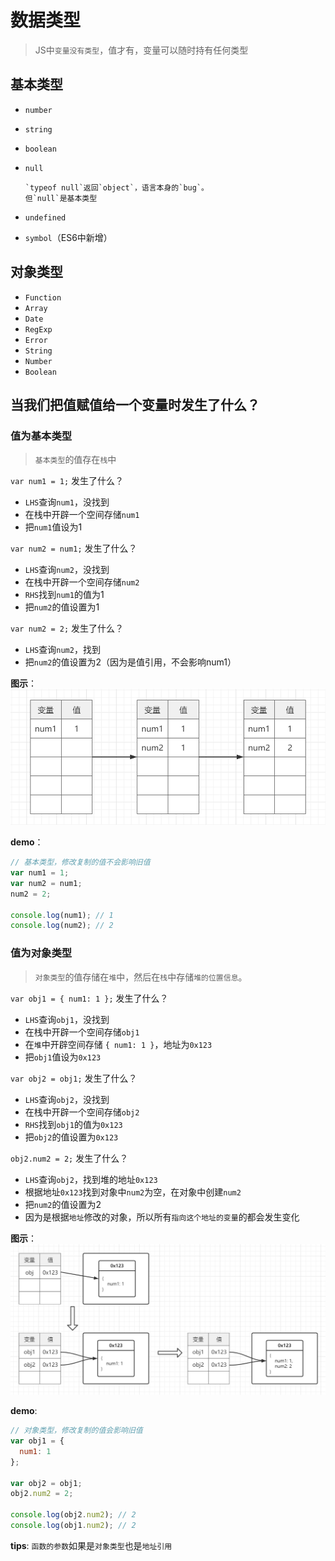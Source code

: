 # 数据类型
> JS中`变量没有类型`，值才有，变量可以随时持有任何类型

## 基本类型

+ `number`
+ `string`
+ `boolean`
+ `null`
  
      `typeof null`返回`object`，语言本身的`bug`。
      但`null`是基本类型
+ `undefined`
+ `symbol`（ES6中新增）


## 对象类型

+ `Function`
+ `Array`
+ `Date`
+ `RegExp`
+ `Error`
+ `String`
+ `Number`
+ `Boolean`


## 当我们把值赋值给一个变量时发生了什么？

### 值为基本类型
> `基本类型`的值存在`栈`中

`var num1 = 1;` 发生了什么？  
+ `LHS`查询`num1`，没找到
+ 在栈中开辟一个空间存储`num1`
+ 把`num1`值设为1

`var num2 = num1;` 发生了什么？
+ `LHS`查询`num2`，没找到
+ 在栈中开辟一个空间存储`num2`
+ `RHS`找到`num1`的值为1
+ 把`num2`的值设置为1

`var num2 = 2;` 发生了什么？
+ `LHS`查询`num2`，找到
+ 把`num2`的值设置为2（因为是值引用，不会影响num1）

**图示**：  
![图示](./../assets/imgs/简单值存储.png)  

**demo**：
```javascript
// 基本类型，修改复制的值不会影响旧值
var num1 = 1;
var num2 = num1;
num2 = 2;

console.log(num1); // 1
console.log(num2); // 2
```

### 值为对象类型
> `对象类型`的值存储在`堆`中，然后在`栈`中存储`堆的位置信息`。

`var obj1 = { num1: 1 };` 发生了什么？  
+ `LHS`查询`obj1`，没找到
+ 在栈中开辟一个空间存储`obj1`
+ 在`堆`中开辟空间存储 `{ num1: 1 }`，地址为`0x123`
+ 把`obj1`值设为`0x123`

`var obj2 = obj1;` 发生了什么？
+ `LHS`查询`obj2`，没找到
+ 在栈中开辟一个空间存储`obj2`
+ `RHS`找到`obj1`的值为`0x123`
+ 把`obj2`的值设置为`0x123`

`obj2.num2 = 2;` 发生了什么？
+ `LHS`查询`obj2`，找到堆的地址`0x123`
+ 根据地址`0x123`找到对象中`num2`为空，在对象中创建`num2`
+ 把`num2`的值设置为2
+ 因为是根据`地址`修改的对象，所以所有`指向这个地址的变量`的都会发生变化

**图示**：  
![图示](./../assets/imgs/对象值存储.png)  


**demo**:
```javascript
// 对象类型，修改复制的值会影响旧值
var obj1 = {
  num1: 1
};

var obj2 = obj1;
obj2.num2 = 2;

console.log(obj2.num2); // 2
console.log(obj1.num2); // 2
```

**tips**:
`函数的参数`如果是`对象类型`也是`地址引用`